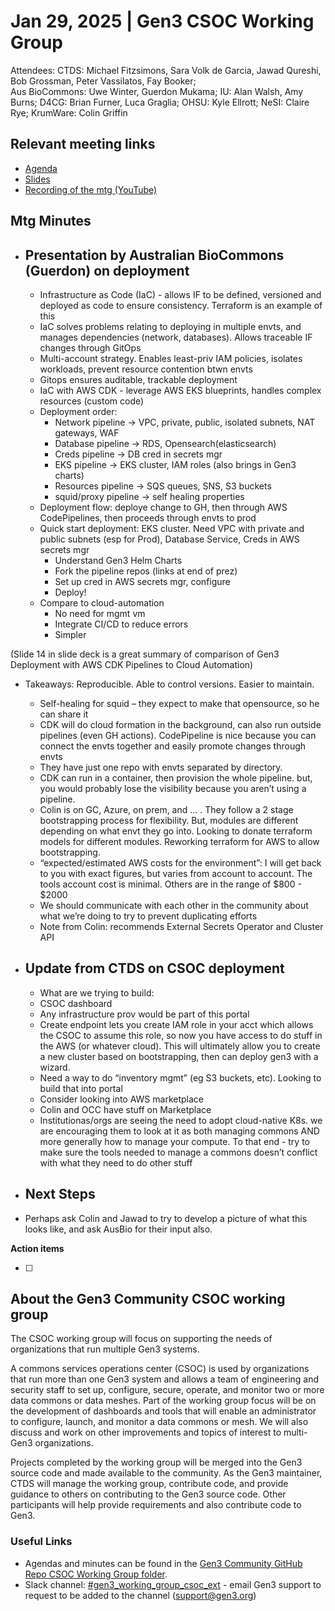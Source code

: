 # Jan 29, 2025 | Gen3 CSOC Working Group

Attendees: CTDS: Michael Fitzsimons, Sara Volk de Garcia, Jawad Qureshi, Bob Grossman, Peter Vassilatos, Fay Booker;  
Aus BioCommons: Uwe Winter, Guerdon Mukama; IU: Alan Walsh, Amy Burns; D4CG: Brian Furner, Luca Graglia; OHSU: Kyle Ellrott; NeSI: Claire Rye; KrumWare: Colin Griffin

## Relevant meeting links   

* [Agenda](README.md#2025-january-2930)   
* [Slides](20250129-CSOC_WG_slides.pdf)
* [Recording of the mtg (YouTube)](https://youtu.be/yF-T97MggUQ)

## Mtg Minutes

* ## Presentation by Australian BioCommons (Guerdon) on deployment

  * Infrastructure as Code (IaC) \- allows IF to be defined, versioned and deployed as code to ensure consistency. Terraform is an example of this  
  * IaC solves problems relating to deploying in multiple envts, and manages dependencies (network, databases). Allows traceable IF changes through GitOps  
  * Multi-account strategy. Enables least-priv IAM policies, isolates workloads, prevent resource contention btwn envts  
  * Gitops ensures auditable, trackable deployment  
  * IaC with AWS CDK \- leverage AWS EKS blueprints, handles complex resources (custom code)  
  * Deployment order:  
    * Network pipeline \-\> VPC, private, public, isolated subnets, NAT gateways, WAF  
    * Database pipeline → RDS, Opensearch(elasticsearch)  
    * Creds pipeline → DB cred in secrets mgr  
    * EKS pipeline → EKS cluster, IAM roles (also brings in Gen3 charts)  
    * Resources pipeline → SQS queues, SNS, S3 buckets  
    * squid/proxy pipeline → self healing properties  
  * Deployment flow: deploye change to GH, then through AWS CodePipelines, then proceeds through envts to prod   
  * Quick start deployment: EKS cluster. Need VPC with private and public subnets (esp for Prod), Database Service, Creds in AWS secrets mgr  
    * Understand Gen3 Helm Charts  
    * Fork the pipeline repos (links at end of prez)  
    * Set up cred in AWS secrets mgr, configure  
    * Deploy\!  
  * Compare to cloud-automation  
    * No need for mgmt vm  
    * Integrate CI/CD to reduce errors  
    * Simpler

 (Slide 14 in slide deck is a great summary of comparison of Gen3 Deployment with AWS CDK Pipelines to Cloud Automation)

* Takeaways: Reproducible. Able to control versions. Easier to maintain.   
  * Self-healing for squid – they expect to make that opensource, so he can share it  
  * CDK will do cloud formation in the background, can also run outside pipelines (even GH actions). CodePipeline is nice because you can connect the envts together and easily promote changes through envts  
  * They have just one repo with envts separated by directory.   
  * CDK can run in a container, then provision the whole pipeline. but, you would probably lose the visibility because you aren’t using a pipeline.   
  * Colin is on GC, Azure, on prem, and … . They follow a 2 stage bootstrapping process for flexibility. But, modules are different depending on what envt they go into. Looking to donate terraform models for different modules. Reworking terraform for AWS to allow bootstrapping.   
  * “expected/estimated AWS costs for the environment”: I will get back to you with exact figures, but varies from account to account. The tools account cost is minimal. Others are in the range of $800 \- $2000  
  * We should communicate with each other in the community about what we’re doing to try to prevent duplicating efforts  
  * Note from Colin: recommends External Secrets Operator and Cluster API

* ## Update from CTDS on CSOC deployment

  * What are we trying to build:  
  * CSOC dashboard  
  * Any infrastructure prov would be part of this portal  
  * Create endpoint lets you create IAM role in your acct which allows the CSOC to assume this role, so now you have access to do stuff in the AWS (or whatever cloud). This will ultimately allow you to create a new cluster based on bootstrapping, then can deploy gen3 with a wizard.   
  * Need a way to do “inventory mgmt” (eg S3 buckets, etc). Looking to build that into portal  
  * Consider looking into AWS marketplace  
  * Colin and OCC have stuff on Marketplace  
  * Institutionas/orgs are seeing the need to adopt cloud-native K8s. we are encouraging them to look at it as both managing commons AND more generally how to manage your compute. To that end \- try to make sure the tools needed to manage a commons doesn’t conflict with what they need to do other stuff

* ## Next Steps

* Perhaps ask Colin and Jawad to try to develop a picture of what this looks like, and ask AusBio for their input also.

**Action items**

- [ ]

## About the Gen3 Community CSOC working group

The CSOC working group will focus on supporting the needs of organizations that run multiple Gen3 systems.

A commons services operations center (CSOC) is used by organizations that run more than one Gen3 system and allows a team of engineering and security staff to set up, configure, secure, operate, and monitor two or more data commons or data meshes. Part of the working group focus will be on the development of dashboards and tools that will enable an administrator to configure, launch, and monitor a data commons or mesh. We will also discuss and work on other improvements and topics of interest to multi-Gen3 organizations.

Projects completed by the working group will be merged into the Gen3 source code and made available to the community. As the Gen3 maintainer, CTDS will manage the working group, contribute code, and provide guidance to others on contributing to the Gen3 source code. Other participants will help provide requirements and also contribute code to Gen3.

### Useful Links

* Agendas and minutes can be found in the [Gen3 Community GitHub Repo CSOC Working Group folder](/CSOC_Working_Group_items).   
* Slack channel: [\#gen3\_working\_group\_csoc\_ext](https://gen3friends.slack.com/archives/C082FLTBYMA) - email Gen3 support to request to be added to the channel ([support@gen3.org](mailto:support@gen3.org))
